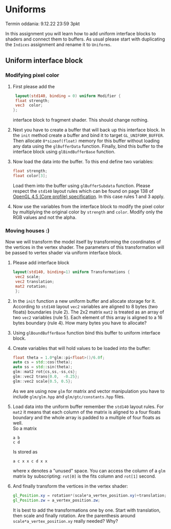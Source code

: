  # Uniforms

Termin oddania: 9.12.22 23:59 3pkt

In this assignment you will learn how to add uniform  interface blocks to shaders and connect them to buffers. As 
usual please start  with duplicating the `Indices` assignment and rename it to `Uniforms`. 

## Uniform interface block

### Modifying pixel color

1. First  please add the
   ```glsl
    layout(std140, binding = 0) uniform Modifier {
    float strength;
    vec3  color; 
   };
    ```  
   interface block to fragment shader. This should change nothing. 

2. Next you have to create a buffer that will back up this interface block. In the `init` method create a buffer and 
   bind it to target `GL_UNIFORM_BUFFER`. Then allocate `8*sizeof(float)` memory for this buffer without loading any 
   data using the `glBufferData` function. Finally, bind this buffer to the interface block using `glBindBufferBase` 
   function. 

3. Now load the data into the buffer. To this end define two variables:
   ```c++
   float strength;
   float color[3];
   ```
   Load them into the buffer using `glBufferSubdata` function. Please respect the `std140` layout rules which can be 
   found on page 138 of 
   [OpenGL 4.5 (Core profile) specification](https://www.khronos.org/registry/OpenGL/specs/gl/glspec45.core.pdf). In 
   this case rules 1 and 3 apply.   

5. Now use the variables  from the interface block to modify the pixel color by multiplying the original color by 
   `strength` and `color`. Modify only the  RGB values and not the alpha. 

### Moving houses :)

Now we will transform the model itself by transforming the coordinates of the vertices in the vertex shader. The 
parameters of this transformation will be passed to vertex shader via  uniform interface block. 

1. Please add interface block 
   ```glsl
   layout(std140, binding=1) uniform Transformations {
    vec2 scale;
    vec2 translation;
    mat2 rotation;
    };
   ```
2. In the `init` function  a new uniform buffer and allocate storage for it. According to `std140` layout `vec2` 
   variables are aligned to 8 bytes (two floats) boundaries (rule 2).  The 2x2 matrix `mat2` is treated as an array 
   of two `vec2` variables  (rule 5). Each element of this array is aligned to a 16 bytes boundary (rule 4). How 
   many bytes you have to allocate?
3. Using `glBoundBufferBase` function bind this buffer to uniform interface block. 

4. Create variables that will hold values to be loaded into the buffer:
   ```c++
   float theta = 1.0*glm::pi<float>()/6.0f;
   auto cs = std::cos(theta);
   auto ss = std::sin(theta);  
   glm::mat2 rot{cs,ss,-ss,cs};
   glm::vec2 trans{0.0,  -0.25};
   glm::vec2 scale{0.5, 0.5};
   ```
   As we are using now `glm` for matrix and vector manipulation you  have to include `glm/glm.hpp` and 
   `glm/gtc/constants.hpp` files. 

5. Load data into the uniform buffer remember the `std140` layout rules. For `mat2` it means that each  column of 
   the matrix is aligned to a four floats boundary and the whole array is padded to a multiple of four floats as well.  
   So a matrix
   ```
   a b
   c d
   ```
   Is stored as 
   ```
   a c x x c d x x 
   ```
   where x denotes a "unused" space. 
   You can access the column of a `glm` matrix by subscripting: `rot[0]` is the fits column and `rot[1]` second. 

6. And finally transform the vertices in the vertex shader:
   ```glsl 
   gl_Position.xy = rotation*(scale*a_vertex_position.xy)+translation;
   gl_Position.zw = a_vertex_position.zw;  
   ```
   It is best to add the transformations one by  one.   Start with translation, then scale and finally rotation. Are the 
   parenthesis around  `scale*a_vertex_position.xy` really needed? Why? 


